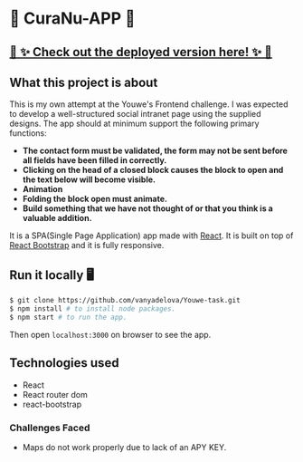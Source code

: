 
                     

# 💼 CuraNu-APP 💼 
## [ 🔮 ✨ Check out the deployed version here! ✨ 🔮](https://gallant-brattain-9ebaeb.netlify.com/)
## What this project is about
This is my own attempt at the Youwe's Frontend challenge. I was expected to develop a well-structured social intranet page using the supplied designs. The app should at minimum support the following primary functions:
- **The contact form must be validated, the form may not be sent before all fields have been filled in correctly.**
- **Clicking on the head of a closed block causes the block to open and the text below will become visible.**
- **Animation**
- **Folding the block open must animate.**
- **Build something that we have not thought of or that you think is a valuable addition.**

It is a SPA(Single Page Application) app made with [React](https://reactjs.org/). It is built on top of [React Bootstrap](https://react-bootstrap.github.io/) and it is fully responsive.

## Run it locally 🖥
```bash
$ git clone https://github.com/vanyadelova/Youwe-task.git
$ npm install # to install node packages.
$ npm start # to run the app.
```
Then open `localhost:3000` on browser to see the app.


## Technologies used

- React
- React router dom
- react-bootstrap

### Challenges Faced

* Maps do not work properly due to lack of an APY KEY.






